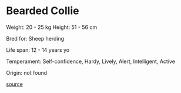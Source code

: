 # Bearded Collie

Weight: 20 - 25 kg
Height: 51 - 56 cm

Bred for: Sheep herding

Life span: 12 - 14 years yo

Temperament: Self-confidence, Hardy, Lively, Alert, Intelligent, Active

Origin: not found

[source](https://api.thedogapi.com/v1/breeds/32)
